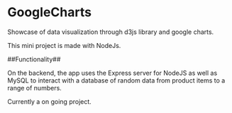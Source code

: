 # GoogleCharts


Showcase of data visualization through d3js library and google charts.

This mini project is made with NodeJs.

##Functionality##

On the backend, the app uses the Express server for NodeJS as well as MySQL to interact with a database of random data from product items to a range of numbers.

Currently a on going project.